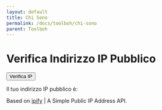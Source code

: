 ```yaml
---
layout: default
title: Chi Sono
permalink: /docs/toolboh/chi-sono
parent: Toolboh
---
```


# Verifica Indirizzo IP Pubblico

<button onclick="fetchPublicIp()">Verifica IP</button>

Il tuo indirizzo IP pubblico è: <div id="result"></div>

Based on [ipify](https://api.ipify.org) | A Simple Public IP Address API.

<script>
document.addEventListener('DOMContentLoaded', function () {
    document.getElementById('fetchButton').addEventListener('click', fetchPublicIp);
    
    async function fetchPublicIp() {
        const resultElement = document.getElementById('result');
        resultElement.textContent = 'Caricamento...';

        try {
            const response = await fetch('https://api.ipify.org?format=json');
            const data = await response.json();
            resultElement.innerHTML = `
                <div><strong>${data.ip}</strong></div>
            `;
        } catch (error) {
            resultElement.textContent = 'Errore durante la richiesta.';
        }
    }
});
</script>